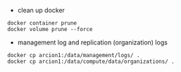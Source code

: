 

- clean up docker
```
docker container prune
docker volume prune --force
```


- management log and replication (organization) logs
```
docker cp arcion1:/data/management/logs/ .
docker cp arcion1:/data/compute/data/organizations/ .
```
